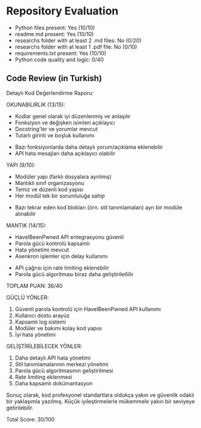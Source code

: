 
# Repository Evaluation

- Python files present: Yes (10/10)
- readme.md present: Yes (10/10)
- researchs folder with at least 2 .md files: No (0/20)
- researchs folder with at least 1 .pdf file: No (0/10)
- requirements.txt present: Yes (10/10)
- Python code quality and logic: 0/40

## Code Review (in Turkish)
Detaylı Kod Değerlendirme Raporu:

OKUNABILIRLIK (13/15):
+ Kodlar genel olarak iyi düzenlenmiş ve anlaşılır
+ Fonksiyon ve değişken isimleri açıklayıcı
+ Docstring'ler ve yorumlar mevcut
+ Tutarlı girinti ve boşluk kullanımı
- Bazı fonksiyonlarda daha detaylı yorum/açıklama eklenebilir
- API hata mesajları daha açıklayıcı olabilir

YAPI (9/10):
+ Modüler yapı (farklı dosyalara ayrılmış)
+ Mantıklı sınıf organizasyonu
+ Temiz ve düzenli kod yapısı
+ Her modül tek bir sorumluluğa sahip
- Bazı tekrar eden kod blokları (örn. stil tanımlamaları) ayrı bir modüle alınabilir

MANTIK (14/15):
+ HaveIBeenPwned API entegrasyonu güvenli
+ Parola gücü kontrolü kapsamlı
+ Hata yönetimi mevcut
+ Asenkron işlemler için delay kullanımı
- API çağrısı için rate limiting eklenebilir
- Parola gücü algoritması biraz daha geliştirilебilir

TOPLAM PUAN: 36/40

GÜÇLÜ YÖNLER:
1. Güvenli parola kontrolü için HaveIBeenPwned API kullanımı
2. Kullanıcı dostu arayüz
3. Kapsamlı log sistemi
4. Modüler ve bakımı kolay kod yapısı
5. İyi hata yönetimi

GELİŞTİRİLEBİLECEK YÖNLER:
1. Daha detaylı API hata yönetimi
2. Stil tanımlamalarının merkezi yönetimi
3. Parola gücü algoritmasının geliştirilmesi
4. Rate limiting eklenmesi
5. Daha kapsamlı dokümantasyon

Sonuç olarak, kod profesyonel standartlara oldukça yakın ve güvenlik odaklı bir yaklaşımla yazılmış. Küçük iyileştirmelerle mükemmele yakın bir seviyeye getirilebilir.

Total Score: 30/100

